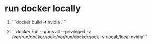 # run docker locally

1. ´´´docker build -t nvidia .´´´

2. ´´´docker run --gpus all --privileged -v /var/run/docker.sock:/var/run/docker.sock -v /local:/local nvidia´´´
